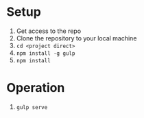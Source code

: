 # Setup

1. Get access to the repo
2. Clone the repository to your local machine
3. ```cd <project direct>```
4. ```npm install -g gulp```
5. ```npm install```

# Operation
1. ```gulp serve```
